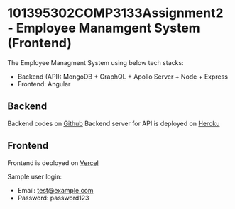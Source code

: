 # 101395302COMP3133Assignment2 - Employee Manamgent System (Frontend)

The Employee Managment System using below tech stacks:
- Backend (API): MongoDB + GraphQL + Apollo Server + Node + Express
- Frontend: Angular

## Backend

Backend codes on [Github](https://github.com/RebecatEL/101395302_COMP3133_Assignment1)
Backend server for API is deployed on [Heroku](https://evening-coast-54414-fe7e6416b2ea.herokuapp.com/graphql)

## Frontend

Frontend is deployed on [Vercel](https://101395302-comp-3133-assignment2.vercel.app/)

Sample user login:
- Email: test@example.com
- Password: password123

